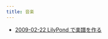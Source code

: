 ```yaml
---
title: 音楽
---
```



- [2009-02-22 LilyPond で楽譜を作る](./../../d/2009/02/22/LilyPond_で楽譜を作る.md)




